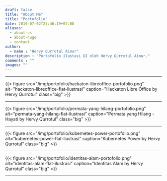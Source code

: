 ```yaml
---
draft: false
title: "About Me"
title: "Portofolio"
date: 2019-07-02T23:46:19+07:00
aliases:
  - about-us
  - about-hugo
  - contact
author:
  - name : "Hervy Qurrotul Ainur"
description : "Portofolio ilustasi UI oleh Hervy Qurrotul Ainur."
comments : ""
images: ""
---
```


---
{{< figure src="/img/portofolio/hackaton-libreoffice-portofolio.png" alt="hackaton-libreoffice-flat-ilustrasi" caption="Hackaton Libre Office by Hervy Qurrotul" class="big" >}}

---
{{< figure src="/img/portofolio/permata-yang-hilang-portofolio.png" alt="permata-yang-hilang-flat-ilustrasi" caption="Permata yang Hilang - Hayati by Hervy Qurrotul" class="big" >}}

---
{{< figure src="/img/portofolio/kubernetes-power-portofolio.png" alt="kubernetes-power-flat-ilustrasi" caption="Kubernetes Power by Hervy Qurrotul" class="big" >}}

---
{{< figure src="/img/portofolio/identitas-alam-portofolio.png" alt="identitas-alam-flat-ilustrasi" caption="Identitas Alam by Hervy Qurrotul" class="big" >}}

---
